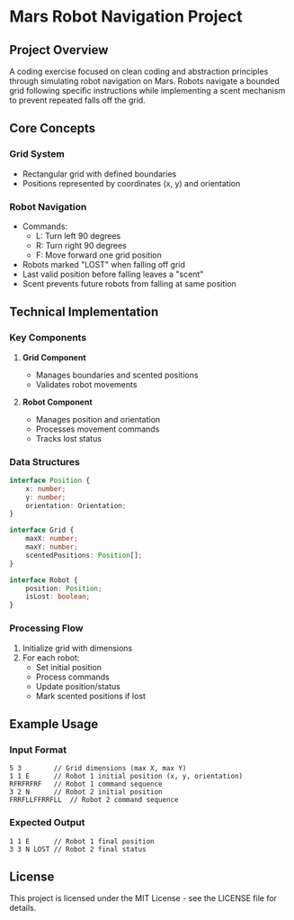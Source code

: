# Mars Robot Navigation Project

## Project Overview
A coding exercise focused on clean coding and abstraction principles through simulating robot navigation on Mars. Robots navigate a bounded grid following specific instructions while implementing a scent mechanism to prevent repeated falls off the grid.

## Core Concepts

### Grid System
- Rectangular grid with defined boundaries
- Positions represented by coordinates (x, y) and orientation

### Robot Navigation
- Commands:
  - L: Turn left 90 degrees
  - R: Turn right 90 degrees
  - F: Move forward one grid position
- Robots marked "LOST" when falling off grid
- Last valid position before falling leaves a "scent"
- Scent prevents future robots from falling at same position

## Technical Implementation

### Key Components

1. **Grid Component**
   - Manages boundaries and scented positions
   - Validates robot movements

2. **Robot Component**
   - Manages position and orientation
   - Processes movement commands
   - Tracks lost status

### Data Structures

```typescript
interface Position {
    x: number;
    y: number;
    orientation: Orientation;
}

interface Grid {
    maxX: number;
    maxY: number;
    scentedPositions: Position[];
}

interface Robot {
    position: Position;
    isLost: boolean;
}
```

### Processing Flow

1. Initialize grid with dimensions
2. For each robot:
   - Set initial position
   - Process commands
   - Update position/status
   - Mark scented positions if lost

## Example Usage

### Input Format
```
5 3        // Grid dimensions (max X, max Y)
1 1 E      // Robot 1 initial position (x, y, orientation)
RFRFRFRF   // Robot 1 command sequence
3 2 N      // Robot 2 initial position
FRRFLLFFRRFLL  // Robot 2 command sequence
```

### Expected Output
```
1 1 E      // Robot 1 final position
3 3 N LOST // Robot 2 final status
```
## License

This project is licensed under the MIT License - see the LICENSE file for details.
